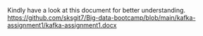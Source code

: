 Kindly have a look at this document for better understanding.
https://github.com/sksgit7/Big-data-bootcamp/blob/main/kafka-assignment1/kafka-assignment1.docx
